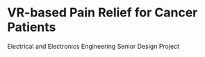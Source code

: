 # VR-based Pain Relief for Cancer Patients
Electrical and Electronics Engineering Senior Design Project
